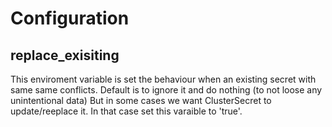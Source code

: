 # Configuration
 
## replace_exisiting

This enviroment variable is set the behaviour when an existing secret with same same conflicts.
Default is to ignore it and do nothing (to not loose any unintentional data) 
But in some cases we want ClusterSecret to update/reeplace it. In that case set this varaible to 'true'.
